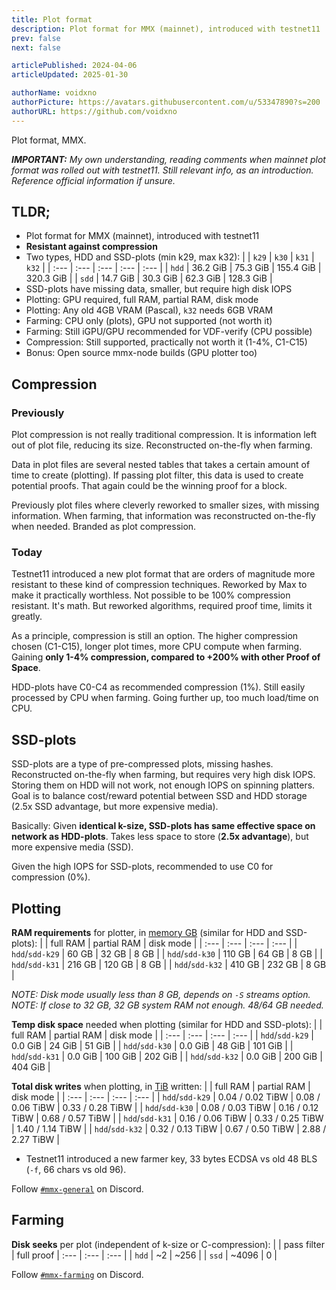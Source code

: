 ```yaml
---
title: Plot format
description: Plot format for MMX (mainnet), introduced with testnet11
prev: false
next: false

articlePublished: 2024-04-06
articleUpdated: 2025-01-30

authorName: voidxno
authorPicture: https://avatars.githubusercontent.com/u/53347890?s=200
authorURL: https://github.com/voidxno
---
```


Plot format, MMX.

_**IMPORTANT:**_ _My own understanding, reading comments when mainnet plot format was rolled out with testnet11. Still relevant info, as an introduction. Reference official information if unsure._

## TLDR;

- Plot format for MMX (mainnet), introduced with testnet11
- **Resistant against compression**
- Two types, HDD and SSD-plots (min k29, max k32):
  | | `k29` | `k30` | `k31` | `k32` |
  | :--- | :--- | :--- | :--- | :--- |
  | `hdd` | 36.2 GiB | 75.3 GiB | 155.4 GiB | 320.3 GiB |
  | `sdd` | 14.7 GiB | 30.3 GiB |  62.3 GiB | 128.3 GiB |
- SSD-plots have missing data, smaller, but require high disk IOPS
- Plotting: GPU required, full RAM, partial RAM, disk mode
- Plotting: Any old 4GB VRAM (Pascal), `k32` needs 6GB VRAM
- Farming: CPU only (plots), GPU not supported (not worth it)
- Farming: Still iGPU/GPU recommended for VDF-verify (CPU possible)
- Compression: Still supported, practically not worth it (1-4%, C1-C15)
- Bonus: Open source mmx-node builds (GPU plotter too)

## Compression

### Previously

Plot compression is not really traditional compression. It is information left out of plot file, reducing its size. Reconstructed on-the-fly when farming.

Data in plot files are several nested tables that takes a certain amount of time to create (plotting). If passing plot filter, this data is used to create potential proofs. That again could be the winning proof for a block.

Previously plot files where cleverly reworked to smaller sizes, with missing information. When farming, that information was reconstructed on-the-fly when needed. Branded as plot compression.

### Today

Testnet11 introduced a new plot format that are orders of magnitude more resistant to these kind of compression techniques. Reworked by Max to make it practically worthless. Not possible to be 100% compression resistant. It's math. But reworked algorithms, required proof time, limits it greatly.

As a principle, compression is still an option. The higher compression chosen (C1-C15), longer plot times, more CPU compute when farming. Gaining **only 1-4% compression, compared to +200% with other Proof of Space**.

HDD-plots have C0-C4 as recommended compression (1%). Still easily processed by CPU when farming. Going further up, too much load/time on CPU.

## SSD-plots

SSD-plots are a type of pre-compressed plots, missing hashes. Reconstructed on-the-fly when farming, but requires very high disk IOPS. Storing them on HDD will not work, not enough IOPS on spinning platters. Goal is to balance cost/reward potential between SSD and HDD storage (2.5x SSD advantage, but more expensive media).

Basically: Given **identical k-size, SSD-plots has same effective space on network as HDD-plots**. Takes less space to store (**2.5x advantage**), but more expensive media (SSD).

Given the high IOPS for SSD-plots, recommended to use C0 for compression (0%).

## Plotting

**RAM requirements** for plotter, in [memory GB](https://en.wikipedia.org/wiki/Byte#Multiple-byte_units "Memory GB units, 1024^3") (similar for HDD and SSD-plots):
| | full RAM | partial RAM | disk mode |
| :--- | :--- | :--- | :--- |
| `hdd`/`sdd-k29` | 60 GB | 32 GB | 8 GB |
| `hdd`/`sdd-k30` | 110 GB | 64 GB | 8 GB |
| `hdd`/`sdd-k31` | 216 GB | 120 GB | 8 GB |
| `hdd`/`sdd-k32` | 410 GB | 232 GB | 8 GB |

_NOTE: Disk mode usually less than 8 GB, depends on `-S` streams option._\
_NOTE: If close to 32 GB, 32 GB system RAM not enough. 48/64 GB needed._

**Temp disk space** needed when plotting (similar for HDD and SSD-plots):
| | full RAM | partial RAM | disk mode |
| :--- | :--- | :--- | :--- |
| `hdd`/`sdd-k29` | 0.0 GiB | 24 GiB | 51 GiB |
| `hdd`/`sdd-k30` | 0.0 GiB | 48 GiB | 101 GiB |
| `hdd`/`sdd-k31` | 0.0 GiB | 100 GiB | 202 GiB |
| `hdd`/`sdd-k32` | 0.0 GiB | 200 GiB | 404 GiB |

**Total disk writes** when plotting, in [TiB](https://en.wikipedia.org/wiki/Byte#Multiple-byte_units "TebiByte units, 1024^4") written:
| | full RAM | partial RAM | disk mode |
| :--- | :--- | :--- | :--- |
| `hdd`/`sdd-k29` | 0.04 / 0.02 TiBW | 0.08 / 0.06 TiBW | 0.33 / 0.28 TiBW |
| `hdd`/`sdd-k30` | 0.08 / 0.03 TiBW | 0.16 / 0.12 TiBW | 0.68 / 0.57 TiBW |
| `hdd`/`sdd-k31` | 0.16 / 0.06 TiBW | 0.33 / 0.25 TiBW | 1.40 / 1.14 TiBW |
| `hdd`/`sdd-k32` | 0.32 / 0.13 TiBW | 0.67 / 0.50 TiBW | 2.88 / 2.27 TiBW |

- Testnet11 introduced a new farmer key, 33 bytes ECDSA vs old 48 BLS (`-f`, 66 chars vs old 96).

Follow [`#mmx-general`](https://discord.com/channels/852982773963161650/925017012235817042) on Discord.

## Farming

**Disk seeks** per plot (independent of k-size or C-compression):
| | pass filter | full proof
| :--- | :--- | :--- |
| `hdd` | ~2 | ~256 |
| `ssd` | ~4096 | 0 |

Follow [`#mmx-farming`](https://discord.com/channels/852982773963161650/853417165980827657) on Discord.
